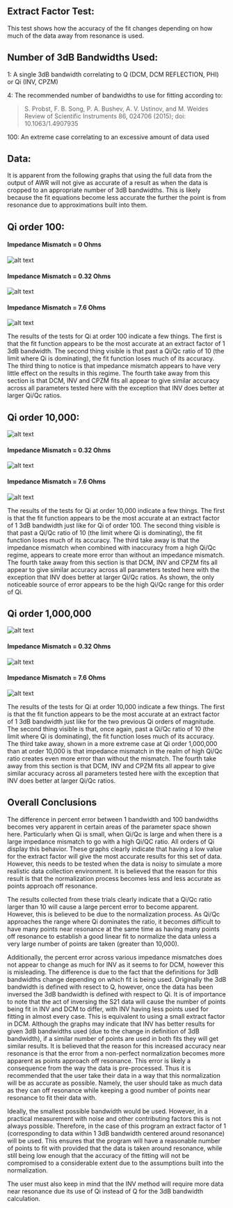 ## Extract Factor Test:

This test shows how the accuracy of the fit changes depending on how much of the data away from resonance is used.

## Number of 3dB Bandwidths Used:

1: A single 3dB bandwidth correlating to Q (DCM, DCM REFLECTION, PHI) or Qi (INV, CPZM)

4: The recommended number of bandwidths to use for fitting according to:

>S. Probst, F. B. Song, P. A. Bushev, A. V. Ustinov, and M. Weides      Review of Scientific Instruments 86, 024706 (2015); doi: 10.1063/1.4907935

100: An extreme case correlating to an excessive amount of data used

## Data:

It is apparent from the following graphs that using the full data from the output of AWR will not give as accurate of a result as when the data is cropped to an
appropriate number of 3dB bandwidths. This is likely because the fit equations become less accurate the further the point is from resonance due to approximations
built into them.

## Qi order 100:

#### Impedance Mismatch = 0 Ohms
![alt text](https://raw.githubusercontent.com/Boulder-Cryogenic-Quantum-Testbed/measurement/master/resfit/circuit_simulation_results/extract_factor/2_L%3D0.png)

#### Impedance Mismatch = 0.32 Ohms

![alt text](https://raw.githubusercontent.com/Boulder-Cryogenic-Quantum-Testbed/measurement/master/resfit/circuit_simulation_results/extract_factor/2_L%3D1.png)

#### Impedance Mismatch = 7.6 Ohms

![alt text](https://raw.githubusercontent.com/Boulder-Cryogenic-Quantum-Testbed/measurement/master/resfit/circuit_simulation_results/extract_factor/2_L%3D5.png)

The results of the tests for Qi at order 100 indicate a few things. The first is that the fit function appears to be the most accurate at an extract factor of 1 3dB bandwidth.
The second thing visible is that past a Qi/Qc ratio of 10 (the limit where Qi is dominating), the fit function loses much of its accuracy.
The third thing to notice is that impedance mismatch appears to have very little effect on the results in this regime.
The fourth take away from this section is that DCM, INV and CPZM fits all appear to give similar accuracy across all parameters tested here with the exception that INV does better at larger Qi/Qc ratios.

## Qi order 10,000:

![alt text](https://raw.githubusercontent.com/Boulder-Cryogenic-Quantum-Testbed/measurement/master/resfit/circuit_simulation_results/extract_factor/4_L%3D0.png)

#### Impedance Mismatch = 0.32 Ohms

![alt text](https://raw.githubusercontent.com/Boulder-Cryogenic-Quantum-Testbed/measurement/master/resfit/circuit_simulation_results/extract_factor/4_L%3D1.png)

#### Impedance Mismatch = 7.6 Ohms

![alt text](https://raw.githubusercontent.com/Boulder-Cryogenic-Quantum-Testbed/measurement/master/resfit/circuit_simulation_results/extract_factor/4_L%3D5.png)

The results of the tests for Qi at order 10,000 indicate a few things. The first is that the fit function appears to be the most accurate at an extract factor of 1 3dB bandwidth just like for Qi of order 100.
The second thing visible is that past a Qi/Qc ratio of 10 (the limit where Qi is dominating), the fit function loses much of its accuracy.
The third take away is that the impedance mismatch when combined with inaccuracy from a high Qi/Qc regime, appears to create more error than without an impedance mismatch.
The fourth take away from this section is that DCM, INV and CPZM fits all appear to give similar accuracy across all parameters tested here with the exception that INV does better at larger Qi/Qc ratios.
As shown, the only noticeable source of error appears to be the high Qi/Qc range for this order of Qi.

## Qi order 1,000,000

![alt text](https://raw.githubusercontent.com/Boulder-Cryogenic-Quantum-Testbed/measurement/master/resfit/circuit_simulation_results/extract_factor/6_L%3D0.png)

#### Impedance Mismatch = 0.32 Ohms

![alt text](https://raw.githubusercontent.com/Boulder-Cryogenic-Quantum-Testbed/measurement/master/resfit/circuit_simulation_results/extract_factor/6_L%3D1.png)

#### Impedance Mismatch = 7.6 Ohms

![alt text](https://raw.githubusercontent.com/Boulder-Cryogenic-Quantum-Testbed/measurement/master/resfit/circuit_simulation_results/extract_factor/6_L%3D5.png)

The results of the tests for Qi at order 10,000 indicate a few things. The first is that the fit function appears to be the most accurate at an extract factor of 1 3dB bandwidth just like for the two previous Qi orders of magnitude.
The second thing visible is that, once again, past a Qi/Qc ratio of 10 (the limit where Qi is dominating), the fit function loses much of its accuracy.
The third take away, shown in a more extreme case at Qi order 1,000,000 than at order 10,000 is that impedance mismatch in the realm of high Qi/Qc ratio creates even more error than without the mismatch.
The fourth take away from this section is that DCM, INV and CPZM fits all appear to give similar accuracy across all parameters tested here with the exception that INV does better at larger Qi/Qc ratios.

## Overall Conclusions

The difference in percent error between 1 bandwidth and 100 bandwidths becomes very apparent in certain areas of the parameter space shown here. Particularly when
Qi is small, when Qi/Qc is large and when there is a large impedance mismatch to go with a high Qi/QC ratio. All orders of Qi display this behavior. These graphs
clearly indicate that having a low value for the extract factor will give the most accurate results for this set of data. However, this needs to be tested when the
data is noisy to simulate a more realistic data collection environment. It is believed that the reason for this result is that the normalization process becomes less
and less accurate as points approach off resonance.

The results collected from these trials clearly indicate that a Qi/Qc ratio larger than 10 will cause a large percent error to become apparent. However, this is
believed to be due to the normalization process. As Qi/Qc approaches the range where Qi dominates the ratio, it becomes difficult to have many points near resonance
at the same time as having many points off resonance to establish a good linear fit to normalize the data unless a very large number of points are taken
(greater than 10,000).

Additionally, the percent error across various impedance mismatches does not appear to change as much for INV as it seems to for DCM, however this is misleading.
The difference is due to the fact that the definitions for 3dB bandwidths change depending on which fit is being used.
Originally the 3dB bandwidth is defined with resect to Q, however, once the data has been inversed the 3dB bandwidth is defined with respect to Qi.
It is of importance to note that the act of inversing the S21 data will cause the number of points being fit in INV and DCM to differ, with INV having less points
used for fitting in almost every case. This is equivalent to using a small extract factor in DCM.
Although the graphs may indicate that INV has better results for given 3dB bandwidths used (due to the change in definition of 3dB bandwidth), if a similar number
of points are used in both fits they will get similar results.
It is believed that the reason for this increased accuracy near resonance is that the error from a non-perfect normalization becomes more apparent as points approach
off resonance. This error is likely a consequence from the way the data is pre-processed. Thus it is recommended that the user take their data in a way that this
normalization will be as accurate as possible. Namely, the user should take as much data as they can off resonance while keeping a good number of points near resonance
to fit their data with.

Ideally, the smallest possible bandwidth would be used. However, in a practical measurement with noise and other contributing factors this is not always possible.
Therefore, in the case of this program an extract factor of 1 (corresponding to data within 1 3dB bandwidth centered around resonance) will be used.
This ensures that the program will have a reasonable number of points to fit with provided that the data is taken around resonance, while still being low enough
that the accuracy of the fitting will not be compromised to a considerable extent due to the assumptions built into the normalization.

The user must also keep in mind that the INV method will require more data near resonance due its use of Qi instead of Q for the 3dB bandwidth calculation.
